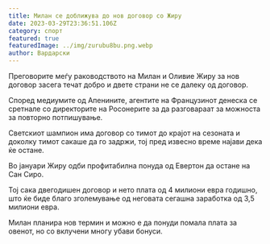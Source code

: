 ```yaml
---
title: Милан се доближува до нов договор со Жиру
date: 2023-03-29T23:36:51.106Z
category: спорт
featured: true
featuredImage: ../img/zurubu8bu.png.webp
author: Вардарски
---
```


Преговорите меѓу раководството на Милан и Оливие Жиру за нов договор засега течат добро и двете страни не се далеку од договор.

Според медиумите од Апенините, агентите на Французинот денеска се сретнале со директорите на Росонерите за да разговараат за можноста за повторно потпишување.

Светскиот шампион има договор со тимот до крајот на сезоната и доколку тимот сакаше да го задржи, тој пред извесно време најави дека ќе остане.

Во јануари Жиру одби профитабилна понуда од Евертон да остане на Сан Сиро.

Тој сака двегодишен договор и нето плата од 4 милиони евра годишно, што ќе биде благо зголемување од неговата сегашна заработка од 3,5 милиони евра.

Милан планира нов термин и можно е да понуди помала плата за овенот, но со вклучени многу убави бонуси.
